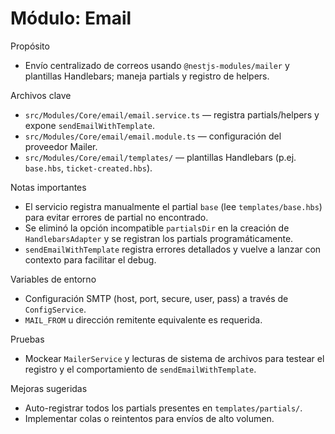 # Módulo: Email

Propósito
- Envío centralizado de correos usando `@nestjs-modules/mailer` y plantillas Handlebars; maneja partials y registro de helpers.

Archivos clave
- `src/Modules/Core/email/email.service.ts` — registra partials/helpers y expone `sendEmailWithTemplate`.
- `src/Modules/Core/email/email.module.ts` — configuración del proveedor Mailer.
- `src/Modules/Core/email/templates/` — plantillas Handlebars (p.ej. `base.hbs`, `ticket-created.hbs`).

Notas importantes
- El servicio registra manualmente el partial `base` (lee `templates/base.hbs`) para evitar errores de partial no encontrado.
- Se eliminó la opción incompatible `partialsDir` en la creación de `HandlebarsAdapter` y se registran los partials programáticamente.
- `sendEmailWithTemplate` registra errores detallados y vuelve a lanzar con contexto para facilitar el debug.

Variables de entorno
- Configuración SMTP (host, port, secure, user, pass) a través de `ConfigService`.
- `MAIL_FROM` u dirección remitente equivalente es requerida.

Pruebas
- Mockear `MailerService` y lecturas de sistema de archivos para testear el registro y el comportamiento de `sendEmailWithTemplate`.

Mejoras sugeridas
- Auto-registrar todos los partials presentes en `templates/partials/`.
- Implementar colas o reintentos para envíos de alto volumen.
